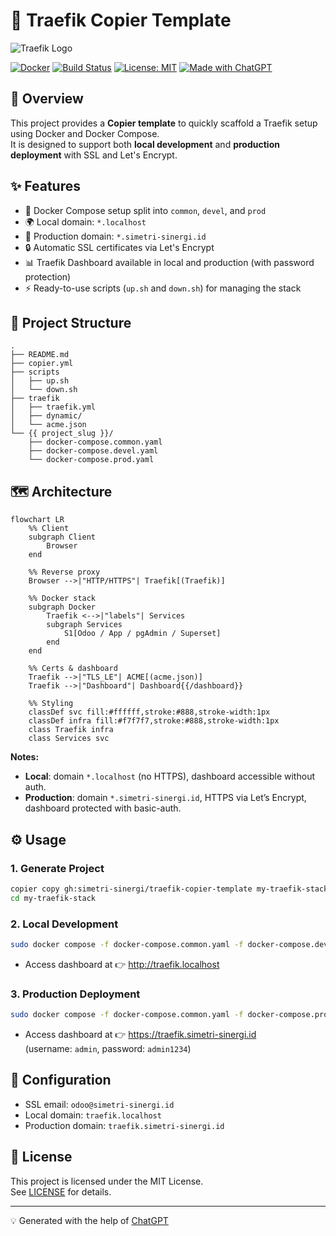 # 🚀 Traefik Copier Template

![Traefik Logo](https://doc.traefik.io/traefik/assets/img/traefik.logo.png)

[![Docker](https://img.shields.io/badge/Docker-✔-blue?logo=docker)](https://www.docker.com/)
[![Build Status](https://img.shields.io/badge/build-passing-brightgreen)](#)
[![License: MIT](https://img.shields.io/badge/License-MIT-yellow.svg)](LICENSE)
[![Made with ChatGPT](https://img.shields.io/badge/Made%20with-ChatGPT-ff69b4?logo=openai)](https://openai.com/)

## 📖 Overview

This project provides a **Copier template** to quickly scaffold a
Traefik setup using Docker and Docker Compose.\
It is designed to support both **local development** and **production
deployment** with SSL and Let's Encrypt.

## ✨ Features

-   🐳 Docker Compose setup split into `common`, `devel`, and `prod`
-   🌍 Local domain: `*.localhost`
-   🔐 Production domain: `*.simetri-sinergi.id`
-   🔒 Automatic SSL certificates via Let's Encrypt
-   📊 Traefik Dashboard available in local and production (with
    password protection)
-   ⚡ Ready-to-use scripts (`up.sh` and `down.sh`) for managing the
    stack

## 📂 Project Structure

    .
    ├── README.md
    ├── copier.yml
    ├── scripts
    │   ├── up.sh
    │   └── down.sh
    ├── traefik
    │   ├── traefik.yml
    │   ├── dynamic/
    │   └── acme.json
    └── {{ project_slug }}/
        ├── docker-compose.common.yaml
        ├── docker-compose.devel.yaml
        └── docker-compose.prod.yaml

## 🗺️ Architecture

```mermaid
flowchart LR
    %% Client
    subgraph Client
        Browser
    end

    %% Reverse proxy
    Browser -->|"HTTP/HTTPS"| Traefik[(Traefik)]

    %% Docker stack
    subgraph Docker
        Traefik <-->|"labels"| Services
        subgraph Services
            S1[Odoo / App / pgAdmin / Superset]
        end
    end

    %% Certs & dashboard
    Traefik -->|"TLS_LE"| ACME[(acme.json)]
    Traefik -->|"Dashboard"| Dashboard{{/dashboard}}

    %% Styling
    classDef svc fill:#ffffff,stroke:#888,stroke-width:1px
    classDef infra fill:#f7f7f7,stroke:#888,stroke-width:1px
    class Traefik infra
    class Services svc
```

**Notes:**
- **Local**: domain `*.localhost` (no HTTPS), dashboard accessible without auth.  
- **Production**: domain `*.simetri-sinergi.id`, HTTPS via Let’s Encrypt, dashboard protected with basic-auth.

## ⚙️ Usage

### 1. Generate Project

``` bash
copier copy gh:simetri-sinergi/traefik-copier-template my-traefik-stack
cd my-traefik-stack
```

### 2. Local Development

``` bash
sudo docker compose -f docker-compose.common.yaml -f docker-compose.devel.yaml up -d
```

-   Access dashboard at 👉 <http://traefik.localhost>

### 3. Production Deployment

``` bash
sudo docker compose -f docker-compose.common.yaml -f docker-compose.prod.yaml up -d
```

-   Access dashboard at 👉 <https://traefik.simetri-sinergi.id>\
    (username: `admin`, password: `admin1234`)

## 🔑 Configuration

-   SSL email: `odoo@simetri-sinergi.id`
-   Local domain: `traefik.localhost`
-   Production domain: `traefik.simetri-sinergi.id`

## 📜 License

This project is licensed under the MIT License.\
See [LICENSE](LICENSE) for details.

---

💡 Generated with the help of [ChatGPT](https://openai.com/)
